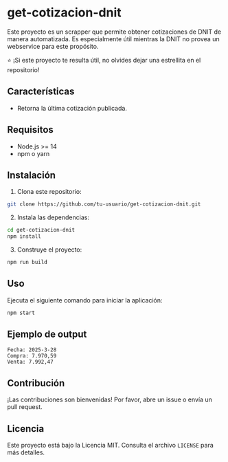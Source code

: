 # get-cotizacion-dnit

Este proyecto es un scrapper que permite obtener cotizaciones de DNIT de manera automatizada. Es especialmente útil mientras la DNIT no provea un webservice para este propósito.

⭐ ¡Si este proyecto te resulta útil, no olvides dejar una estrellita en el repositorio!

## Características

- Retorna la última cotización publicada.

## Requisitos

- Node.js >= 14
- npm o yarn

## Instalación

1. Clona este repositorio:
  ```bash
  git clone https://github.com/tu-usuario/get-cotizacion-dnit.git
  ```
2. Instala las dependencias:
  ```bash
  cd get-cotizacion-dnit
  npm install
  ```
3. Construye el proyecto:
  ```bash
  npm run build
  ```

## Uso

Ejecuta el siguiente comando para iniciar la aplicación:
```bash
npm start
```

## Ejemplo de output
```Latest USD exchange rate:
Fecha: 2025-3-28
Compra: 7.970,59
Venta: 7.992,47
```

## Contribución

¡Las contribuciones son bienvenidas! Por favor, abre un issue o envía un pull request.

## Licencia

Este proyecto está bajo la Licencia MIT. Consulta el archivo `LICENSE` para más detalles.